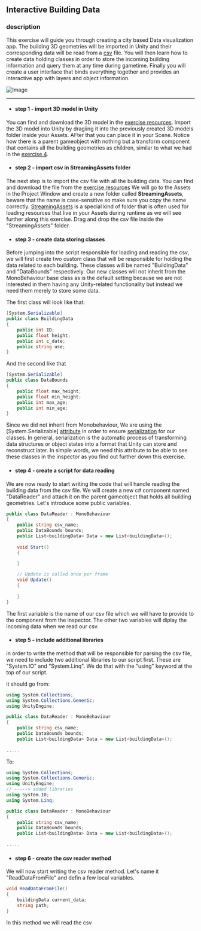 ## Interactive Building Data

### description

This exercise will guide you through creating a city based Data visualization app. The building 3D geometries will be imported in Unity and their corresponding data will be read from a [csv](https://en.wikipedia.org/wiki/Comma-separated_values) file. You will then learn how to create data holding classes in order to store the incoming building information and query them at any time during gametime. Finally you will create a user interface that binds everything together and provides an interactive app with layers and object information.

![Image](https://github.com/EleanaGrimshaw/unity-basic-training/blob/master/Image%20Links/CityViewer.gif?raw=true)

---

* #### step 1 - import 3D model in Unity
You can find and download the 3D model in the [exercise resources](https://github.com/EleanaGrimshaw/unity-basic-training/blob/master/Exercise%20Resources/Exercise_5/sorted_buildings.fbx). Import the 3D model into Unity by dragiing it into the previously created 3D models folder inside your Assets. AFter that you can place it in your Scene. Notice how there is a parent gameobject with nothing but a transform component that contains all the building geometries as children, similar to what we had in the [exercise 4](https://github.com/EleanaGrimshaw/unity-basic-training/blob/master/step-by-step/MyFirstManager.md).

* #### step 2 - import csv in StreamingAssets folder
The next step is to import the csv file with all the building data. You can find and download the file from the [exercise resources](https://github.com/EleanaGrimshaw/unity-basic-training/blob/master/Exercise%20Resources/Exercise_5/Data_1.csv) We will go to the Assets in the Project Window and create a new folder called **StreamingAssets**, beware that the name is case-sensitive so make sure you copy the name correctly. [StreamingAssets](https://docs.unity3d.com/Manual/StreamingAssets.html) is a special kind of folder that is often used for loading resources that live in your Assets during runtime as we will see further along this exercise. Drag and drop the csv file inside the "StreamingAssets" folder.

* #### step 3 - create data storing classes
Before jumping into the script responsible for loading and reading the csv, we will first create two custom class that will be responsible for holding the data related to each building. These classes will be named "BuildingData" and "DataBounds" respectively. Our new classes will not inherit from the MonoBehaviour base class as is the default setting because we are not interested in them having any Unity-related functionality but instead we need them merely to store some data.

The first class will look like that:
```csharp
[System.Serializable]
public class BuildingData 
{
    public int ID;
    public float height;
    public int c_date;
    public string use;
}
```
And the second like that
```csharp
[System.Serializable]
public class DataBounds 
{
    public float max_height;
    public float min_height;
    public int max_age;
    public int min_age;
}
```
Since we did not inherit from Monobehaviour, We are using the [System.Serializable] [attribute](https://docs.unity3d.com/Manual/Attributes.html) in order to ensure [serialization](https://docs.unity3d.com/Manual/script-Serialization.html) for our classes. In general, serialization is the automatic process of transforming data structures or object states into a format that Unity can store and reconstruct later. In simple words, we need this attribute to be able to see these classes in the inspector as you find out further down this exercise. 

* #### step 4 - create a script for data reading
We are now ready to start writing the code that will handle reading the building data from the csv file. We will create a new c# component named "DataReader" and attach it on the parent gameobject that holds all building geometries. Let's introduce some public variables.

```csharp
public class DataReader : MonoBehaviour
{
    public string csv_name;
    public DataBounds bounds;
    public List<buildingData> Data = new List<buildingData>();
    
    void Start()
    {

    }

    // Update is called once per frame
    void Update()
    {
        
    }
}
```
The first variable is the name of our csv file which we will have to provide to the component from the inspector. The other two variables will diplay the incoming data when we read our csv.

* #### step 5 - include additional libraries
in order to write the method that will be responsible for parsing the csv file, we need to include two additional libraries to our script first. These are "System.IO" and "System.Linq". We do that with the "using" keyword at the top of our script.

it should go from:
```csharp
using System.Collections;
using System.Collections.Generic;
using UnityEngine;

public class DataReader : MonoBehaviour
{
    public string csv_name;
    public DataBounds bounds;
    public List<buildingData> Data = new List<buildingData>();
    
.....
```
To:
```csharp
using System.Collections;
using System.Collections.Generic;
using UnityEngine;
// -----> added libraries
using System.IO;
using System.Linq;

public class DataReader : MonoBehaviour
{
    public string csv_name;
    public DataBounds bounds;
    public List<buildingData> Data = new List<buildingData>();
    
.....
```

* #### step 6 - create the csv reader method
We will now start writing the csv reader method. Let's name it "ReadDataFromFile" and defin a few local variables. 
```csharp
void ReadDataFromFile()
{
    buildingData current_data;
    string path;
}
```
In this method we will read the csv
